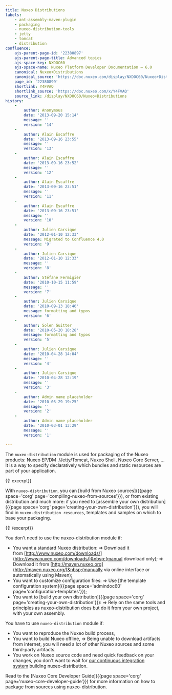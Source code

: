 ```yaml
---
title: Nuxeo Distributions
labels:
    - ant-assembly-maven-plugin
    - packaging
    - nuxeo-distribution-tools
    - jetty
    - tomcat
    - distribution
confluence:
    ajs-parent-page-id: '22380897'
    ajs-parent-page-title: Advanced topics
    ajs-space-key: NXDOC60
    ajs-space-name: Nuxeo Platform Developer Documentation — 6.0
    canonical: Nuxeo+Distributions
    canonical_source: 'https://doc.nuxeo.com/display/NXDOC60/Nuxeo+Distributions'
    page_id: '22380899'
    shortlink: Y4FVAQ
    shortlink_source: 'https://doc.nuxeo.com/x/Y4FVAQ'
    source_link: /display/NXDOC60/Nuxeo+Distributions
history:
    - 
        author: Anonymous
        date: '2013-09-20 15:14'
        message: ''
        version: '14'
    - 
        author: Alain Escaffre
        date: '2013-09-16 23:55'
        message: ''
        version: '13'
    - 
        author: Alain Escaffre
        date: '2013-09-16 23:52'
        message: ''
        version: '12'
    - 
        author: Alain Escaffre
        date: '2013-09-16 23:51'
        message: ''
        version: '11'
    - 
        author: Alain Escaffre
        date: '2013-09-16 23:51'
        message: ''
        version: '10'
    - 
        author: Julien Carsique
        date: '2012-01-10 12:33'
        message: Migrated to Confluence 4.0
        version: '9'
    - 
        author: Julien Carsique
        date: '2012-01-10 12:33'
        message: ''
        version: '8'
    - 
        author: Stéfane Fermigier
        date: '2010-10-15 11:59'
        message: ''
        version: '7'
    - 
        author: Julien Carsique
        date: '2010-09-13 18:46'
        message: formatting and typos
        version: '6'
    - 
        author: Solen Guitter
        date: '2010-05-20 18:28'
        message: formatting and typos
        version: '5'
    - 
        author: Julien Carsique
        date: '2010-04-28 14:04'
        message: ''
        version: '4'
    - 
        author: Julien Carsique
        date: '2010-04-28 12:19'
        message: ''
        version: '3'
    - 
        author: Admin name placeholder
        date: '2010-03-29 19:25'
        message: ''
        version: '2'
    - 
        author: Admin name placeholder
        date: '2010-03-01 13:29'
        message: ''
        version: '1'

---
```

The `nuxeo-distribution` module is used for packaging of the Nuxeo products: Nuxeo EP/DM &nbsp;/Jetty/Tomcat, Nuxeo Shell, Nuxeo Core Server, ... It is a way to specify declaratively which bundles and static resources are part of your application.

{{! excerpt}}

With `nuxeo-distribution`, you can [build from Nuxeo sources]({{page space='corg' page='compiling-nuxeo-from-sources'}}), or from existing distribution and much more:&nbsp;if you need to [assemble your own distribution]({{page space='corg' page='creating-your-own-distribution'}}), you will find in `nuxeo-distribution resources`, templates and samples on which to base your packaging.

{{! /excerpt}}

You don't need to use the nuxeo-distribution module if:

*   You want a standard Nuxeo distribution:
    => Download it from&nbsp;[http://www.nuxeo.com/downloads/](http://www.nuxeo.com/downloads/)&nbsp;(manual download only);
    => Download it from&nbsp;[http://maven.nuxeo.org](http://maven.nuxeo.org/)&nbsp;(manually via online interface or automatically using Maven);
*   You want to customize configuration files:
    => Use&nbsp;[the template configuration system]({{page space='admindoc60' page='configuration-templates'}});
*   You want to&nbsp;[build your own distribution]({{page space='corg' page='creating-your-own-distribution'}}):
    => Rely on the same tools and principles as nuxeo-distribution does but do it from your own project, with your own assembly.

You have to use&nbsp;`nuxeo-distribution`&nbsp;module if:

*   You want to reproduce the Nuxeo build process,
*   You want to build Nuxeo offline,
    => Being unable to download artifacts from internet, you will need a lot of other Nuxeo sources and some third-party artifacts.
*   You work on Nuxeo source code and need quick feedback on your changes, you don't want to wait for&nbsp;[our continuous integration system](https://qa.nuxeo.org/hudson/)&nbsp;building nuxeo-distribution.

Read to the&nbsp;[Nuxeo Core Developer Guide]({{page space='corg' page='nuxeo-core-developer-guide'}})&nbsp;for more information on how to package from sources using nuxeo-distribution.